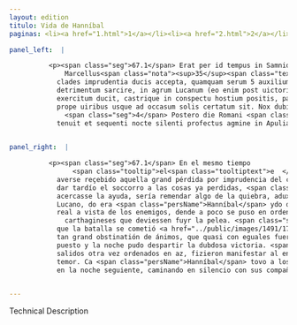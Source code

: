 ```yaml
---
layout: edition
titulo: Vida de Hanníbal
paginas: <li><a href="1.html">1</a></li><li><a href="2.html">2</a></li><li><a href="3.html">3</a></li><li><a href="4.html">4</a></li><li><a href="5.html">5</a></li><li><a href="6.html">6</a></li><li><a href="7.html">7</a></li><li><a href="8.html">8</a></li><li><a href="9.html">9</a></li><li><a href="10.html">10</a></li><li><a href="11.html">11</a></li><li><a href="12.html">12</a></li><li><a href="13.html">13</a></li><li><a href="14.html">14</a></li><li><a href="15.html">15</a></li><li><a href="16.html">16</a></li><li><a href="17.html">17</a></li><li><a href="18.html">18</a></li><li><a href="19.html">19</a></li><li><a href="20.html">20</a></li><li><a href="21.html">21</a></li><li><a href="22.html">22</a></li><li><a href="23.html">23</a></li><li><a href="24.html">24</a></li><li><a href="25.html">25</a></li><li><a href="26.html">26</a></li><li><a href="27.html">27</a></li><li><a href="28.html">28</a></li><li><a href="29.html">29</a></li><li><a href="30.html">30</a></li><li><a href="31.html">31</a></li><li><a href="32.html">32</a></li><li><a href="33.html">33</a></li><li><a href="34.html">34</a></li><li><a href="35.html">35</a></li><li><a href="36.html">36</a></li><li><a href="37.html">37</a></li><li><a href="38.html">38</a></li><li><a href="39.html">39</a></li><li><a href="40.html">40</a></li><li><a href="41.html">41</a></li><li><a href="42.html">42</a></li><li><a href="43.html">43</a></li><li><a href="44.html">44</a></li><li><a href="45.html">45</a></li><li><a href="46.html">46</a></li><li><a href="47.html">47</a></li><li><a href="48.html">48</a></li><li><a href="49.html">49</a></li><li><a href="50.html">50</a></li><li><a href="51.html">51</a></li><li><a href="52.html">52</a></li><li><a href="53.html">53</a></li><li><a href="54.html">54</a></li><li><a href="55.html">55</a></li><li><a href="56.html">56</a></li><li><a href="57.html">57</a></li><li><a href="58.html">58</a></li><li><a href="59.html">59</a></li><li><a href="60.html">60</a></li><li><a href="61.html">61</a></li><li><a href="62.html">62</a></li><li><a href="63.html">63</a></li><li><a href="64.html">64</a></li><li><a href="65.html">65</a></li><li><a href="66.html">66</a></li><li><a href="67.html">67</a></li><li><a href="68.html">68</a></li><li><a href="69.html">69</a></li><li><a href="70.html">70</a></li><li><a href="71.html">71</a></li><li><a href="72.html">72</a></li><li><a href="73.html">73</a></li><li><a href="74.html">74</a></li><li><a href="75.html">75</a></li><li><a href="76.html">76</a></li><li><a href="77.html">77</a></li><li><a href="78.html">78</a></li><li><a href="79.html">79</a></li><li><a href="80.html">80</a></li><li><a href="81.html">81</a></li><li><a href="82.html">82</a></li><li><a href="83.html">83</a></li><li><a href="84.html">84</a></li><li><a href="85.html">85</a></li><li><a href="86.html">86</a></li><li><a href="87.html">87</a></li><li><a href="88.html">88</a></li><li><a href="89.html">89</a></li><li><a href="90.html">90</a></li><li><a href="91.html">91</a></li><li><a href="92.html">92</a></li><li><a href="93.html">93</a></li><li><a href="94.html">94</a></li><li><a href="95.html">95</a></li><li><a href="96.html">96</a></li>

panel_left:  |

          <p><span class="seg">67.1</span> Erat per id tempus in Samnio
              Marcellus<span class="nota"><sup>35</sup><span class="texto_nota">Plutarco, Marc. XXIV.</span></span> consul, quo cum esset nuntiata
            clades imprudentia ducis accepta, quamquam serum 5 auxilium <span class="tooltip">perditis<span class="tooltiptext">perreditis #U </span></span> rebus allaturus uidebatur, <span class="seg">2</span> tamen cupiens quod proximum auxilio erat,
            detrimentum sarcire, in agrum Lucanum (eo enim post uictoriam se receperat Hannibal)
            exercitum ducit, castrique in conspectu hostium positis, paulopost in aciem descendit, <span class="tooltip">nec Poeni dimicationem sibi fugiendam putant<span class="tooltiptext"><span class="om"><i>om. </i></span> #P </span></span>. <span class="seg">3</span> Praelium extemplo committitur tanta obstinatione animorum, ut equis
            prope uiribus usque ad occasum solis certatum sit. Nox dubiae pugnae finem fecit.
              <span class="seg">4</span> Postero die Romani <span class="tooltip">iterum in aciem<span class="tooltiptext">in aciem iterum #M </span></span> exeuntes timoris confessionem expresserunt hosti. Hannibal enim suos intra uallum
            tenuit et sequenti nocte silenti profectus agmine in Apuliam uenit.</p>
        

panel_right:  |

          <p><span class="seg">67.1</span> En el mesmo tiempo
                <span class="tooltip">el<span class="tooltiptext">e  </span></span> cónsul Marcelo estava en Samnio y, quando supo
            averse reçebido aquella grand pérdida por imprudencia del capitán, aunque pareçía poder
            dar tardío el soccorro a las cosas ya perdidas, <span class="seg">2</span> pero con deseo que si se
            acercasse la ayuda, sería remendar algo de la quiebra, aduxo el exército en el campo
            Lucano, do era <span class="persName">Hanníbal</span> ydo después de la victoria; y, puesto su
            real a vista de los enemigos, dende a poco se puso en orden de batalla, nin pensaron los
              carthagineses que deviessen fuyr la pelea. <span class="seg">3</span> Assí
            que la batalla se cometió <a href="../public/images/1491/177r.png" target="new"><img class="facs" src="../public/images/1491/1491.jpg"/></a>[177r,a] luego con
            tan grand obstinatión de ánimos, que quasi con eguales fuerças pelearon fasta el sol
            puesto y la noche pudo despartir la dubdosa victoria. <span class="seg">4</span> Otro día los romanos,
            salidos otra vez ordenados en az, fizieron manifestar al enemigo la confessión del
            temor. Ca <span class="persName">Hanníbal</span> tovo a los suyos dentro del fossado de su real y
            en la noche seguiente, caminando en silencio con sus compañas, vino en Apulia.</p>
        

---
```


Technical Description 